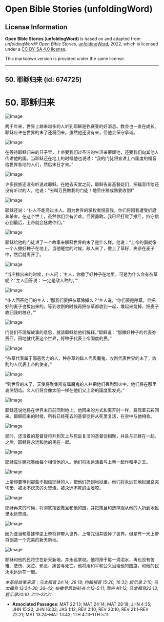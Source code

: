 # Open Bible Stories (unfoldingWord)

## License Information

**Open Bible Stories (unfoldingWord)** is based on and adapted from: _unfoldingWord® Open Bible Stories_, [unfoldingWord](https://unfoldingword.org/utw), 2022, which is licensed under a [CC BY-SA 4.0 license](https://creativecommons.org/licenses/by-sa/4.0/legalcode.en).

This markdown version is provided under the same license.



--------------------------------

## 50. 耶稣归来 (id: 674725)

50\. 耶稣归来
=========

![Image](https://cdn.door43.org/obs/jpg/360px/obs-en-50-01.jpg?direct&)

两千年来，世界上越来越多的人听到耶稣是弥赛亚的好消息。教会也一直在成长。耶稣应许在世界的末了还将回来。虽然他还没有来，但他会保守承诺。

![Image](https://cdn.door43.org/obs/jpg/360px/obs-en-50-02.jpg?direct&)

在等待耶稣归来的日子里，上帝要我们过圣洁的生活来荣耀他，还要我们向其他人传讲他的国。当耶稣还在地上的时候他也说过：“我的门徒将宣讲上帝国度的福音给世界各地的人们，然后末日才来。”

![Image](https://cdn.door43.org/obs/jpg/360px/obs-en-50-03.jpg?direct&)

许多民族还没有听说过耶稣。在他去天堂之前，耶稣告诉基督徒们，把福音传给还没有听过的人。他说：“去叫万民做我的门徒！地里庄稼成熟要收割!"

![Image](https://cdn.door43.org/obs/jpg/360px/obs-en-50-04.jpg?direct&)

耶稣还说：“仆人不能高过主人。因为世界的掌权者恨恶我，你们将因我遭受折磨和杀害。在这个世上，虽然你们会有苦难，但要勇敢。我已经打败了撒旦。持守信心到最后，上帝就会拯救你们。”

![Image](https://cdn.door43.org/obs/jpg/360px/obs-en-50-05.jpg?direct&)

耶稣给他的门徒讲了一个故事来解释世界的末了是什么样。他说：“上帝的国就像一个人撒好种子在地上。当他睡觉的时候，敌人来了，撒上了草籽，夹杂在麦子中，然后就离开了。

![Image](https://cdn.door43.org/obs/jpg/360px/obs-en-50-06.jpg?direct&)

“当庄稼出来的时候，仆人问：‘主人，你撒了好种子在地里，可是为什么会有杂草呢？’ 主人回答说：‘一定是敌人种的。’”

![Image](https://cdn.door43.org/obs/jpg/360px/obs-en-50-07.jpg?direct&)

“仆人回答他们的主人：‘那我们要把杂草除掉么？’主人说，‘你们要是除草，会把好的麦子也拔出来的。等到收割的时候再把杂草都收到一起，堆起来烧掉，把麦子收归我的粮仓。’”

![Image](https://cdn.door43.org/obs/jpg/360px/obs-en-50-08.jpg?direct&)

门徒们不理解故事的意思，就请耶稣给他们解释。”耶稣说：“那撒好种子的代表弥赛亚，田地就代表这个世界，好种子代表上帝国度的民。”

![Image](https://cdn.door43.org/obs/jpg/360px/obs-en-50-09.jpg?direct&)

“杂草代表属于邪恶势力的人，种杂草的敌人代表魔鬼，收割代表世界的末了，收割的人代表上帝的使者。”

![Image](https://cdn.door43.org/obs/jpg/360px/obs-en-50-10.jpg?direct&)

“到世界的末了，天使将聚集所有属魔鬼的人并把他们丢到烈火中，他们将在那里哀哭切齿。义人们将会像太阳一样在他们父上帝的国度里发光。”

![Image](https://cdn.door43.org/obs/jpg/360px/obs-en-50-11.jpg?direct&)

耶稣还说他将在世界末日前回到地上。他回来的方式和离开时一样，将驾着云彩回来。耶稣回来的时候，所有已经死去的基督徒将从死里复活，在空中与他相会。

![Image](https://cdn.door43.org/obs/jpg/360px/obs-en-50-12.jpg?direct&)

那时，还活着的基督徒将升到天上与死后复活的基督徒相聚，并且与耶稣在一起。之后，耶稣将永远和他的民在一起。

![Image](https://cdn.door43.org/obs/jpg/360px/obs-en-50-13.jpg?direct&)

耶稣应许赐冠冕给每个相信他的人。他们将永远活着与上帝一起作和平之王。

![Image](https://cdn.door43.org/obs/jpg/360px/obs-en-50-14.jpg?direct&)

上帝却要审判那些不相信耶稣的人，把他们扔到地狱里。他们将永远在地狱里哀哭切齿，被永不熄灭的火焚烧，被永远不死的虫嗜咬。

![Image](https://cdn.door43.org/obs/jpg/360px/obs-en-50-15.jpg?direct&)

耶稣再来的时候，将彻底摧毁撒旦和他的国，并把撒旦和选择跟从他的人扔到地狱里永远焚烧。

![Image](https://cdn.door43.org/obs/jpg/360px/obs-en-50-16.jpg?direct&)

因为亚当和夏娃悖逆上帝将罪带入世界，上帝咒诅并毁掉了世界。但是有一天上帝将创造一个完美的新天新地。

![Image](https://cdn.door43.org/obs/jpg/360px/obs-en-50-17.jpg?direct&)

耶稣和他的民将住在新天新地，并永远掌权。他将擦干每一滴泪水，再也没有苦难、悲伤、哭泣、邪恶、痛苦与死亡。他将用和平和公义治理他的国度，和他的民永永远远在一起。

*本圣经故事来源：马太福音 24:14; 28:18; 约翰福音 15:20, 16:33; 启示录 2:10; 马太福音 13:24–30, 36–42; 帖撒罗尼迦前书 4:13–5:11; 雅各书1:12; 马太福音22:13; 启示录20:10, 21:1–22:21*

* **Associated Passages:** MAT 22:13; MAT 24:14; MAT 28:18; JHN 4:35; JHN 15:20; JHN 16:33; JAS 1:12; REV 2:10; REV 20:10; REV 21:1–REV 22:21; MAT 13:24–MAT 13:42; 1TH 4:13–1TH 5:11

